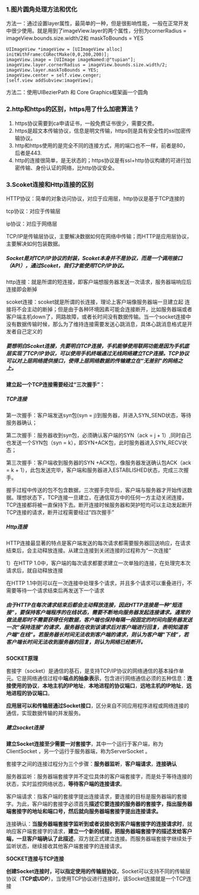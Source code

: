 ### 1.图片圆角处理方法和优化

方法一：通过设置layer属性，最简单的一种，但是很影响性能，一般在正常开发中很少使用。就是用到了imageView.layer的两个属性，分别为cornerRadius = imageView.bounds.size.width/2和 maskToBounds = YES

```objc
UIImageView *imageView = [UIImageView alloc] initWithFrame:CGRectMake(0,0,200,200)];
imageView.image = [UIImage imageNamed:@"tupian"];
imageView.layer.cornerRadius = imageView.bounds.size.width/2;
imageView.layer.maskToBounds = YES;
imageView.center = self.view.cenger;
[self.view addSubview:imageView];
```

方法二：使用UIBezierPath 和 Core Graphics框架画一个圆角

### 2.http和https的区别，https用了什么加密算法？

1. https协议需要到ca申请证书，一般免费证书很少，需要交费。
2. https是超文本传输协议，信息是明文传输，https则是具有安全性的ssl加密传输协议。
3. http和https使用的是完全不同的连接方式，用的端口也不一样，前者是80，后者是443.
4. http的连接很简单，是无状态的；https协议是有ssl+http协议构建的可进行加密传输、身份认证的网络，比http协议安全。

### 3.Scoket连接和Http连接的区别

HTTP协议：简单的对象访问协议，对应于应用层，http协议是基于TCP连接的

tcp协议：对应于传输层

ip协议：对应于网络层

TCP/IP是传输层协议，主要解决数据如何在网络中传输；而HTTP是应用层协议，主要解决如何包装数据。

##### Socket是对TCP/IP协议的封装，Scoket本身并不是协议，而是一个调用接口（API），通过Scoket，我们才能使用TCP/IP协议。

http连接：就是所谓的短连接，即客户端想服务器发送一次请求，服务器端响应后连接即会断掉

scoket连接：scoket就是所谓的长连接，理论上客户端像服务器端一旦建立起 连接将不会主动的断掉；但是由于各种环境因素可能会连接断开，比如服务器端或者客户端主机down了，网路故障，或者长时间没有数据传输。当一个socket连接中没有数据传输时候，那么为了维持连接需要发送心跳消息，具体心跳消息格式是开发者自己定义的

##### 要想明白Scoket连接，先要明白TCP连接，手机能够使用联网功能是因为手机底层实现了TCP/IP协议，可以使用手机终端通过无线网络建立TCP连接。TCP协议可以对上层网络提供接口，使得上层网络数据的传输建立在“无差别”的网络之上。

#### 建立起一个TCP连接需要经过“三次握手”：

##### TCP连接

第一次握手：客户端发送syn包\(syn = j\)到服务器，并进入SYN\_SEND状态，等待服务器确认；

第二次握手：服务器收到syn包，必须确认客户端的SYN（ack = j + 1）,同时自己也发送一个SYN包（syn = k），即SYN+ACK包，此时服务器进入SYN\_RECV状态；

第三次握手：客户端收到服务器的SYN +ACK包，像服务器发送确认包ACK（ack = k + 1），此包发送完毕，客户端和服务器进入ESTABLISHED状态，完成三次握手。

握手过程中传送的包不包含数据，三次握手完毕后，客户端与服务器才开始传送数据。理想状态下，TCP连接一旦建立，在通信双方中的任何一方主动关闭连接，TCP连接都将被一直保持下去。断开连接时候服务器和哭护短均可以主动发起断开TCP连接的请求，断开过程需要经过“四次握手”

##### Http连接

HTTP连接最显著的特点是客户端发送的每次请求都需要服务器回送响应，在请求结束后，会主动释放连接。从建立连接到关闭连接的过程称为“一次连接”

1）在HTTP 1.0中，客户端的每次请求都要求建立一次单独的连接，在处理完本次请求后，就自动释放连接

在HTTP 1.1中则可以在一次连接中处理多个请求，并且多个请求可以重叠进行，不需要等待一个请求结束后再发送下一个请求

##### 由于HTTP在每次请求结束后都会主动释放连接，因此HTTP连接是一种“短连接”，要保持客户端程序的在线状态，需要不断地向服务器发起连接请求。通常的做法是即时不需要获得任何数据，客户端也保持每隔一段固定的时间向服务器发送一次“保持连接”的请求，服务器在收到该请求后对客户端进行回复，表明知道客户端“在线”。若服务器长时间无法收到客户端的请求，则认为客户端“下线”，若客户端长时间无法收到服务器的回复，则认为网络已经断开。



**SOCKET原理**

套接字（socket）是通信的基石，是支持TCP/IP协议的网络通信的基本操作单元。它是网络通信过程中**端点的抽象表示**，包含进行网络通信必须的五种信息：**连接使用的协议**，**本地主机的IP地址**，**本地进程的协议端口**，**远地主机的IP地址**，**远地进程的协议端口**。

**应用层可以和传输层通过Socket接口**，区分来自不同应用程序进程或网络连接的通信，实现数据传输的并发服务。

##### 建立socket连接

**建立Socket连接至少需要一对套接字**，其中一个运行于客户端，称为ClientSocket ，另一个运行于服务器端，称为ServerSocket 。

套接字之间的连接过程分为三个步骤：**服务器监听**，**客户端请求**，**连接确认**

服务器监听：服务器端套接字并不定位具体的客户端套接字，而是处于等待连接的状态，实时监控网络状态，**等待客户端的连接请求**。

客户端请求：指客户端的套接字提出连接请求，要连接的目标是服务器端的套接字。为此，客户端的套接字必须首先**描述它要连接的服务器的套接字，指出服务器端套接字的地址和端口号，然后就向服务器端套接字提出连接请求。**

连接确认：**当服务器端套接字监听到或者说接收到客户端套接字的连接请求时**，就响应客户端套接字的请求，**建立一个新的线程，把服务器端套接字的描述发给客户端，一旦客户端确认了此描述**，双方就正式建立连接。而服务器端套接字继续处于监听状态，继续接收其他客户端套接字的连接请求。



**SOCKET连接与TCP连接**

**创建Socket连接时，可以指定使用的传输层协议**，Socket可以支持不同的传输层协议（**TCP或UDP**），当使用TCP协议进行连接时，该Socket连接就是一个TCP连接

